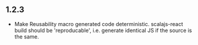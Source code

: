 ## 1.2.3

* Make Reusability macro generated code deterministic.
  scalajs-react build should be 'reproducable', i.e. generate identical JS if the source is the same.

